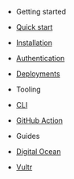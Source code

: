 - Getting started
- [Quick start](docs/getting-started.md)
- [Installation](docs/installation.md)
- [Authentication](docs/authentication.md)
- [Deployments](docs/deployment.md)

- Tooling
- [CLI](docs/cli.md)
- [GitHub Action](docs/github-action.md)

- Guides
- [Digital Ocean](docs/guides/digitalocean.md)
- [Vultr](docs/guides/vultr.md)
